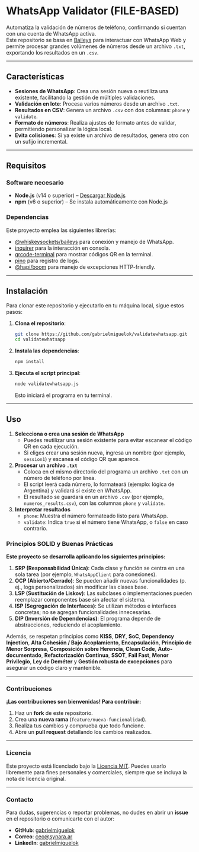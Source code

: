 # WhatsApp Validator (FILE-BASED)

Automatiza la validación de números de teléfono, confirmando si cuentan con una cuenta de WhatsApp activa.  
Este repositorio se basa en [Baileys](https://github.com/WhiskeySockets/Baileys) para interactuar con WhatsApp Web y permite procesar grandes volúmenes de números desde un archivo `.txt`, exportando los resultados en un `.csv`.

---

## Características

- **Sesiones de WhatsApp**: Crea una sesión nueva o reutiliza una existente, facilitando la gestión de múltiples validaciones.  
- **Validación en lote**: Procesa varios números desde un archivo `.txt`.  
- **Resultados en CSV**: Genera un archivo `.csv` con dos columnas: `phone` y `validate`.  
- **Formato de números**: Realiza ajustes de formato antes de validar, permitiendo personalizar la lógica local.  
- **Evita colisiones**: Si ya existe un archivo de resultados, genera otro con un sufijo incremental.

---

## Requisitos

### Software necesario

- **Node.js** (v14 o superior) – [Descargar Node.js](https://nodejs.org/)  
- **npm** (v6 o superior) – Se instala automáticamente con Node.js  

### Dependencias

Este proyecto emplea las siguientes librerías:

- [@whiskeysockets/baileys](https://github.com/WhiskeySockets/Baileys) para conexión y manejo de WhatsApp.  
- [inquirer](https://github.com/SBoudrias/Inquirer.js) para la interacción en consola.  
- [qrcode-terminal](https://github.com/gtanner/qrcode-terminal) para mostrar códigos QR en la terminal.  
- [pino](https://github.com/pinojs/pino) para registro de logs.  
- [@hapi/boom](https://github.com/hapijs/boom) para manejo de excepciones HTTP-friendly.

---

## Instalación

Para clonar este repositorio y ejecutarlo en tu máquina local, sigue estos pasos:

1. **Clona el repositorio**:

   ```bash
   git clone https://github.com/gabrielmiguelok/validatewhatsapp.git
   cd validatewhatsapp

1. **Instala las dependencias**:

    ```bash
    npm install

    ```

2. **Ejecuta el script principal**:

    ```bash
    node validatewhatsapp.js

    ```

    Esto iniciará el programa en tu terminal.


---

## Uso

1. **Selecciona o crea una sesión de WhatsApp**
    - Puedes reutilizar una sesión existente para evitar escanear el código QR en cada ejecución.
    - Si eliges crear una sesión nueva, ingresa un nombre (por ejemplo, `session1`) y escanea el código QR que aparece.
2. **Procesar un archivo `.txt`**
    - Coloca en el mismo directorio del programa un archivo `.txt` con un número de teléfono por línea.
    - El script leerá cada número, lo formateará (ejemplo: lógica de Argentina) y validará si existe en WhatsApp.
    - El resultado se guardará en un archivo `.csv` (por ejemplo, `numeros_results.csv`), con las columnas `phone` y `validate`.
3. **Interpretar resultados**
    - `phone`: Muestra el número formateado listo para WhatsApp.
    - `validate`: Indica `true` si el número tiene WhatsApp, o `false` en caso contrario.

### Principios SOLID y Buenas Prácticas

**Este proyecto se desarrolla aplicando los siguientes principios:**

1. **SRP (Responsabilidad Única)**: Cada clase y función se centra en una sola tarea (por ejemplo, `WhatsAppClient` para conexiones).
2. **OCP (Abierto/Cerrado)**: Se pueden añadir nuevas funcionalidades (p. ej., logs personalizados) sin modificar las clases base.
3. **LSP (Sustitución de Liskov)**: Las subclases o implementaciones pueden reemplazar componentes base sin afectar el sistema.
4. **ISP (Segregación de Interfaces)**: Se utilizan métodos e interfaces concretas; no se agregan funcionalidades innecesarias.
5. **DIP (Inversión de Dependencias)**: El programa depende de abstracciones, reduciendo el acoplamiento.

Además, se respetan principios como **KISS**, **DRY**, **SoC**, **Dependency Injection**, **Alta Cohesión / Bajo Acoplamiento**, **Encapsulación**, **Principio de Menor Sorpresa**, **Composición sobre Herencia**, **Clean Code**, **Auto-documentado**, **Refactorización Continua**, **SSOT**, **Fail Fast**, **Menor Privilegio**, **Ley de Deméter** y **Gestión robusta de excepciones** para asegurar un código claro y mantenible.

---

### Contribuciones

**¡Las contribuciones son bienvenidas! Para contribuir:**

1. Haz un **fork** de este repositorio.
2. Crea una **nueva rama** (`feature/nueva-funcionalidad`).
3. Realiza tus cambios y comprueba que todo funcione.
4. Abre un **pull request** detallando los cambios realizados.

---

### Licencia

Este proyecto está licenciado bajo la [Licencia MIT](https://www.notion.so/synara/LICENSE). Puedes usarlo libremente para fines personales y comerciales, siempre que se incluya la nota de licencia original.

---

### Contacto

Para dudas, sugerencias o reportar problemas, no dudes en abrir un **issue** en el repositorio o comunicarte con el autor:

- **GitHub**: [gabrielmiguelok](https://github.com/gabrielmiguelok)
- **Correo**: [ceo@synara.ar](mailto:ceo@synara.ar)
- **LinkedIn**: [gabrielmiguelok](https://www.linkedin.com/in/gabrielmiguelok/)
